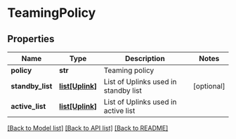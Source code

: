# TeamingPolicy

## Properties
Name | Type | Description | Notes
------------ | ------------- | ------------- | -------------
**policy** | **str** | Teaming policy | 
**standby_list** | [**list[Uplink]**](Uplink.md) | List of Uplinks used in standby list | [optional] 
**active_list** | [**list[Uplink]**](Uplink.md) | List of Uplinks used in active list | 

[[Back to Model list]](../README.md#documentation-for-models) [[Back to API list]](../README.md#documentation-for-api-endpoints) [[Back to README]](../README.md)

